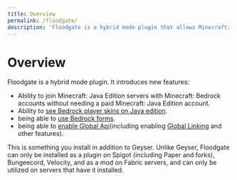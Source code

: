 ```yaml
---
title: Overview
permalink: /floodgate/
description: 'Floodgate is a hybrid mode plugin that allows Minecraft: Bedrock Accounts to join Minecraft: Java Edition servers without needing a Minecraft: Java Edition account.'
---
```


# Overview
Floodgate is a hybrid mode plugin. It introduces new features:
- Ability to join Minecraft: Java Edition servers with Minecraft: Bedrock accounts without needing a paid Minecraft: Java Edition account. 
- Ability to [see Bedrock player skins on Java edition](/wiki/floodgate/features#what-is-skin-uploading).
- being able to [use Bedrock forms](/wiki/geyser/forms/).
- being able to [enable Global Api](/wiki/api/api.geysermc.org/global-api/)(including enabling [Global Linking](/wiki/floodgate/linking#what-is-global-linking) and other features).

This is something you install in addition to Geyser. Unlike Geyser, Floodgate can only be installed as a plugin on Spigot (including Paper and forks), Bungeecord, Velocity, and as a mod on Fabric servers, and can only be utilized on servers that have it installed.
